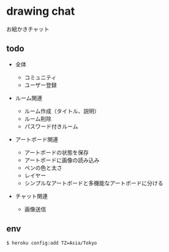 # drawing chat
お絵かきチャット

## todo

- 全体
  - コミュニティ
  - ユーザー登録

- ルーム関連
  - ルーム作成（タイトル、説明）
  - ルーム削除
  - パスワード付きルーム

- アートボード関連
  - アートボードの状態を保存
  - アートボードに画像の読み込み
  - ペンの色と太さ
  - レイヤー
  - シンプルなアートボードと多機能なアートボードに分ける

- チャット関連
  - 画像送信

## env

```
$ heroku config:add TZ=Asia/Tokyo
```
